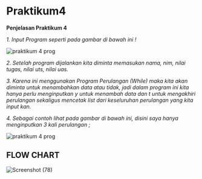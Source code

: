# Praktikum4

**Penjelasan Praktikum 4**

*1. Input Program seperti pada gambar di bawah ini !*

![praktikum 4 prog](https://user-images.githubusercontent.com/57055098/69595217-8c35cf00-1031-11ea-84d5-2eb159be83b7.png)

*2. Setelah program dijalankan kita diminta memasukan nama, nim, nilai tugas, nilai uts, nilai uas.*

*3. Karena ini menggunakan Program Perulangan (While) maka kita akan diminta untuk menambahkan data atau tidak, jadi dalam program ini kita hanya perlu menginputkan y untuk menambah data dan t untuk mengakhiri perulangan sekaligus mencetak list dari keseluruhan perulangan yang kita input kan.*

*4. Sebagai contoh lihat pada gambar di bawah ini, disini saya hanya menginputkan 3 kali perulangan ;*

![praktikum 4 prog](https://user-images.githubusercontent.com/57055098/69595217-8c35cf00-1031-11ea-84d5-2eb159be83b7.png)

**FLOW CHART**
---
![Screenshot (78)](https://user-images.githubusercontent.com/57055098/69482008-c132fd80-0e48-11ea-8603-6367d5cd7b01.png)
